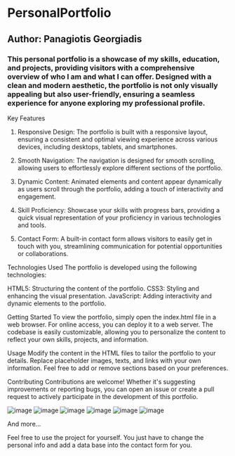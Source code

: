 # PersonalPortfolio

## Author: Panagiotis Georgiadis

### This personal portfolio is a showcase of my skills, education, and projects, providing visitors with a comprehensive overview of who I am and what I can offer. Designed with a clean and modern aesthetic, the portfolio is not only visually appealing but also user-friendly, ensuring a seamless experience for anyone exploring my professional profile.

 Key Features

1) Responsive Design: The portfolio is built with a responsive layout, ensuring a consistent and optimal viewing experience across various devices, including desktops, tablets, and smartphones.

2) Smooth Navigation: The navigation is designed for smooth scrolling, allowing users to effortlessly explore different sections of the portfolio.

3) Dynamic Content: Animated elements and content appear dynamically as users scroll through the portfolio, adding a touch of interactivity and engagement.

4) Skill Proficiency: Showcase your skills with progress bars, providing a quick visual representation of your proficiency in various technologies and tools.

5) Contact Form: A built-in contact form allows visitors to easily get in touch with you, streamlining communication for potential opportunities or collaborations.

Technologies Used
The portfolio is developed using the following technologies:

HTML5: Structuring the content of the portfolio.
CSS3: Styling and enhancing the visual presentation.
JavaScript: Adding interactivity and dynamic elements to the portfolio.

Getting Started
To view the portfolio, simply open the index.html file in a web browser. For online access, you can deploy it to a web server. The codebase is easily customizable, allowing you to personalize the content to reflect your own skills, projects, and information.

Usage
Modify the content in the HTML files to tailor the portfolio to your details. Replace placeholder images, texts, and links with your own information. Feel free to add or remove sections based on your preferences.

Contributing
Contributions are welcome! Whether it's suggesting improvements or reporting bugs, you can open an issue or create a pull request to actively participate in the development of this portfolio.

![image](https://github.com/PanagiotisGew/PersonalPortfolio/assets/147500010/9a2b5fb8-8e4b-471e-b704-4b6cae0d712a)
![image](https://github.com/PanagiotisGew/PersonalPortfolio/assets/147500010/7b21097f-37ea-4f2e-ae96-3849259013ca)
![image](https://github.com/PanagiotisGew/PersonalPortfolio/assets/147500010/a438a588-f82a-49af-8c31-f4d6ca4bfee8)
![image](https://github.com/PanagiotisGew/PersonalPortfolio/assets/147500010/7a607190-a4f2-4f93-b492-c774f6093a61)
![image](https://github.com/PanagiotisGew/PersonalPortfolio/assets/147500010/8eca7d4d-5837-4657-b496-300d5c7df4df)
![image](https://github.com/PanagiotisGew/PersonalPortfolio/assets/147500010/cb786a2c-0a4d-4224-b70b-669b5a9fb54f)

And more...



Feel free to use the project for yourself. You just have to change the personal info and add a data base into the contact form for you.

